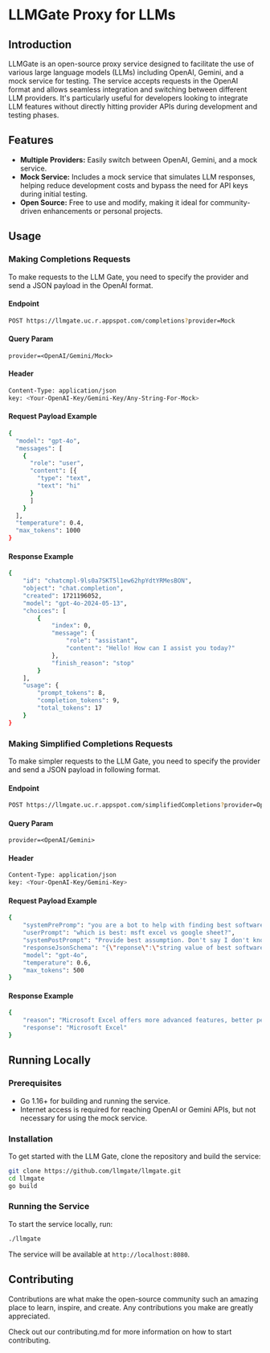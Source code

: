# LLMGate Proxy for LLMs

## Introduction

LLMGate is an open-source proxy service designed to facilitate the use of various large language models (LLMs) including OpenAI, Gemini, and a mock service for testing. The service accepts requests in the OpenAI format and allows seamless integration and switching between different LLM providers. It's particularly useful for developers looking to integrate LLM features without directly hitting provider APIs during development and testing phases.

## Features

- **Multiple Providers:** Easily switch between OpenAI, Gemini, and a mock service.
- **Mock Service:** Includes a mock service that simulates LLM responses, helping reduce development costs and bypass the need for API keys during initial testing.
- **Open Source:** Free to use and modify, making it ideal for community-driven enhancements or personal projects.

## Usage

### Making Completions Requests
To make requests to the LLM Gate, you need to specify the provider and send a JSON payload in the OpenAI format.

#### Endpoint
```bash
POST https://llmgate.uc.r.appspot.com/completions?provider=Mock
```

#### Query Param
```
provider=<OpenAI/Gemini/Mock>
```

#### Header
```bash
Content-Type: application/json
key: <Your-OpenAI-Key/Gemini-Key/Any-String-For-Mock>
```

#### Request Payload Example
```bash
{
  "model": "gpt-4o",
  "messages": [
    {
      "role": "user",
      "content": [{
      	"type": "text",
      	"text": "hi"
      }
      ]
    }
  ],
  "temperature": 0.4,
  "max_tokens": 1000
}
```

#### Response Example
```bash
{
    "id": "chatcmpl-9ls0a7SKT5l1ew62hpYdtYRMesBON",
    "object": "chat.completion",
    "created": 1721196052,
    "model": "gpt-4o-2024-05-13",
    "choices": [
        {
            "index": 0,
            "message": {
                "role": "assistant",
                "content": "Hello! How can I assist you today?"
            },
            "finish_reason": "stop"
        }
    ],
    "usage": {
        "prompt_tokens": 8,
        "completion_tokens": 9,
        "total_tokens": 17
    }
}
```

### Making Simplified Completions Requests
To make simpler requests to the LLM Gate, you need to specify the provider and send a JSON payload in following format.

#### Endpoint
```bash
POST https://llmgate.uc.r.appspot.com/simplifiedCompletions?provider=OpenAI
```

#### Query Param
```
provider=<OpenAI/Gemini>
```

#### Header
```bash
Content-Type: application/json
key: <Your-OpenAI-Key/Gemini-Key>
```

#### Request Payload Example
```bash
{
	"systemPrePromp": "you are a bot to help with finding best software",
	"userPrompt": "which is best: msft excel vs google sheet?",
	"systemPostPrompt": "Provide best assumption. Don't say I don't know, it depends etc.",
	"responseJsonSchema": "{\"reponse\":\"string value of best software\", \"reason\":\"string value of why it is best\"}",
	"model": "gpt-4o",
	"temperature": 0.6,
	"max_tokens": 500
}
```

#### Response Example
```bash
{
    "reason": "Microsoft Excel offers more advanced features, better performance with large datasets, and extensive support for complex functions and macros. It is widely used in professional settings for its robust data analysis and visualization capabilities.",
    "response": "Microsoft Excel"
}
```

## Running Locally

### Prerequisites

- Go 1.16+ for building and running the service.
- Internet access is required for reaching OpenAI or Gemini APIs, but not necessary for using the mock service.

### Installation

To get started with the LLM Gate, clone the repository and build the service:

```bash
git clone https://github.com/llmgate/llmgate.git
cd llmgate
go build
```

### Running the Service
To start the service locally, run:
```bash
./llmgate
```
The service will be available at `http://localhost:8080`.

## Contributing
Contributions are what make the open-source community such an amazing place to learn, inspire, and create. Any contributions you make are greatly appreciated.

Check out our contributing.md for more information on how to start contributing.
